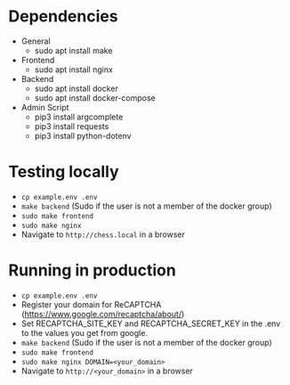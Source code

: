 # Dependencies

- General
  - sudo apt install make
- Frontend
  - sudo apt install nginx
- Backend
  - sudo apt install docker
  - sudo apt install docker-compose
- Admin Script
  - pip3 install argcomplete
  - pip3 install requests
  - pip3 install python-dotenv

# Testing locally

- `cp example.env .env`
- `make backend` (Sudo if the user is not a member of the docker group)
- `sudo make frontend`
- `sudo make nginx`
- Navigate to `http://chess.local` in a browser

# Running in production

- `cp example.env .env`
- Register your domain for ReCAPTCHA (https://www.google.com/recaptcha/about/)
- Set RECAPTCHA_SITE_KEY and RECAPTCHA_SECRET_KEY in the .env to the values you get from google.
- `make backend` (Sudo if the user is not a member of the docker group)
- `sudo make frontend`
- `sudo make nginx DOMAIN=<your_domain>`
- Navigate to `http://<your_domain>` in a browser
